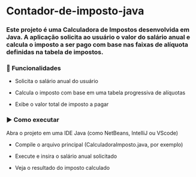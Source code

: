 # Contador-de-imposto-java
### Este projeto é uma Calculadora de Impostos desenvolvida em Java. A aplicação solicita ao usuário o valor do salário anual e calcula o imposto a ser pago com base nas faixas de alíquota definidas na tabela de impostos.

### 📌 Funcionalidades
* Solicita o salário anual do usuário

* Calcula o imposto com base em uma tabela progressiva de alíquotas

* Exibe o valor total de imposto a pagar

### ▶️ Como executar
Abra o projeto em uma IDE Java (como NetBeans, IntelliJ ou VScode)

* Compile o arquivo principal (CalculadoraImposto.java, por exemplo)

* Execute e insira o salário anual solicitado

* Veja o resultado do imposto calculado
